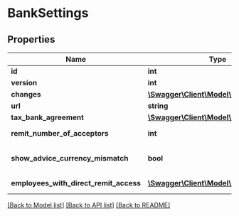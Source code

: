 # BankSettings

## Properties
Name | Type | Description | Notes
------------ | ------------- | ------------- | -------------
**id** | **int** |  | [optional] 
**version** | **int** |  | [optional] 
**changes** | [**\Swagger\Client\Model\Change[]**](Change.md) |  | [optional] 
**url** | **string** |  | [optional] 
**tax_bank_agreement** | [**\Swagger\Client\Model\BankAgreement**](BankAgreement.md) |  | [optional] 
**remit_number_of_acceptors** | **int** | The remit number of acceptors. | [optional] 
**show_advice_currency_mismatch** | **bool** | The showAdviceCurrencyMismatch property. | [optional] 
**employees_with_direct_remit_access** | [**\Swagger\Client\Model\Employee[]**](Employee.md) | Employees with payment access | [optional] 

[[Back to Model list]](../../README.md#documentation-for-models) [[Back to API list]](../../README.md#documentation-for-api-endpoints) [[Back to README]](../../README.md)

